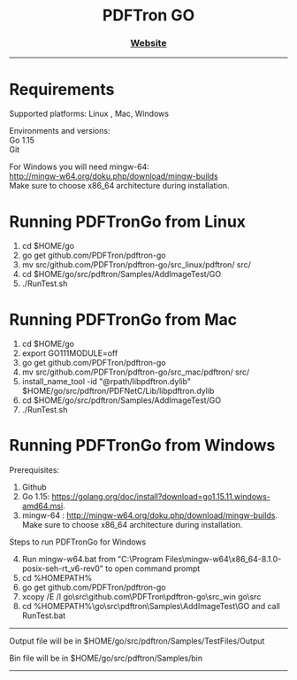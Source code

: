<div align="center">
  
  
  <h1>PDFTron GO</h1>
  
  <p>
    
  </p>

  <h3>
    <a href="https://www.pdftron.com">Website</a>
  </h3>

</div>

<hr/>


# Requirements

Supported platforms: Linux , Mac, Windows<br/>

Environments and versions: <br/>
Go 1.15 <br/>
Git<br/>

For Windows you will need mingw-64: <br/>
http://mingw-w64.org/doku.php/download/mingw-builds <br/>
Make sure to choose x86_64 architecture during installation. <br/>


# Running PDFTronGo from Linux

1. cd $HOME/go 
2. go get github.com/PDFTron/pdftron-go
3. mv src/github.com/PDFTron/pdftron-go/src_linux/pdftron/ src/
4. cd $HOME/go/src/pdftron/Samples/AddImageTest/GO
5. ./RunTest.sh 


# Running PDFTronGo from Mac

1. cd $HOME/go 
2. export GO111MODULE=off
2. go get github.com/PDFTron/pdftron-go
3. mv src/github.com/PDFTron/pdftron-go/src_mac/pdftron/ src/
4. install_name_tool -id "@rpath/libpdftron.dylib" $HOME/go/src/pdftron/PDFNetC/Lib/libpdftron.dylib
5. cd $HOME/go/src/pdftron/Samples/AddImageTest/GO
6. ./RunTest.sh 


# Running PDFTronGo from Windows 

Prerequisites:
1. Github
2. Go 1.15:
   https://golang.org/doc/install?download=go1.15.11.windows-amd64.msi.
3. mingw-64 :
   http://mingw-w64.org/doku.php/download/mingw-builds.
   Make sure to choose x86_64 architecture during installation.

Steps to run PDFTronGo for Windows 

4. Run mingw-w64.bat from "C:\Program Files\mingw-w64\x86_64-8.1.0-posix-seh-rt_v6-rev0" to open command prompt
5. cd %HOMEPATH%
6. go get github.com/PDFTron/pdftron-go
7. xcopy /E /I go\src\github.com\PDFTron\pdftron-go\src_win go\src
8. cd %HOMEPATH%\go\src\pdftron\Samples\AddImageTest\GO and call RunTest.bat

<hr/>

Output file will be in $HOME/go/src/pdftron/Samples/TestFiles/Output

Bin file will be in $HOME/go/src/pdftron/Samples/bin

<hr/>

